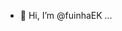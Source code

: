 - 👋 Hi, I’m @fuinhaEK ...

<!---
fuinhaEK/fuinhaEK is a ✨ special ✨ repository because its `README.md` (this file) appears on your GitHub profile.
You can click the Preview link to take a look at your changes.
--->
